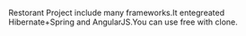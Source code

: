 Restorant Project include many frameworks.It entegreated Hibernate+Spring and AngularJS.You can use free with clone.
